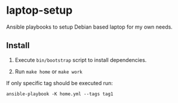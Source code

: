 # laptop-setup

Ansible playbooks to setup Debian based laptop for my own needs.


## Install

1. Execute `bin/bootstrap` script to install dependencies.

2. Run `make home` or `make work`

If only specific tag should be executed run:

```
ansible-playbook -K home.yml --tags tag1
```
